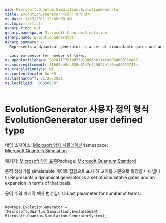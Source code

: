 ```yaml
---
uid: Microsoft.Quantum.Simulation.EvolutionGenerator
title: EvolutionGenerator 사용자 정의 형식
ms.date: 1/23/2021 12:00:00 AM
ms.topic: article
qsharp.kind: udt
qsharp.namespace: Microsoft.Quantum.Simulation
qsharp.name: EvolutionGenerator
qsharp.summary: >-
  Represents a dynamical generator as a set of simulatable gates and an expansion in terms of that basis.

  Last parameter for number of terms.
ms.openlocfilehash: 98241f77bfbd73929896bb114fad060001016a86
ms.sourcegitcommit: 71605ea9cc630e84e7ef29027e1f0ea06299747e
ms.translationtype: MT
ms.contentlocale: ko-KR
ms.lasthandoff: 01/26/2021
ms.locfileid: "98856078"
---
```

# <a name="evolutiongenerator-user-defined-type"></a><span data-ttu-id="e9e95-102">EvolutionGenerator 사용자 정의 형식</span><span class="sxs-lookup"><span data-stu-id="e9e95-102">EvolutionGenerator user defined type</span></span>

<span data-ttu-id="e9e95-103">네임 스페이스: [Microsoft 양자 시뮬레이션](xref:Microsoft.Quantum.Simulation)</span><span class="sxs-lookup"><span data-stu-id="e9e95-103">Namespace: [Microsoft.Quantum.Simulation](xref:Microsoft.Quantum.Simulation)</span></span>

<span data-ttu-id="e9e95-104">패키지: [Microsoft 양자 표준](https://nuget.org/packages/Microsoft.Quantum.Standard)</span><span class="sxs-lookup"><span data-stu-id="e9e95-104">Package: [Microsoft.Quantum.Standard](https://nuget.org/packages/Microsoft.Quantum.Standard)</span></span>


<span data-ttu-id="e9e95-105">동적 생성기를 simulatable 게이트 집합으로 표시 하 고이를 기준으로 확장을 나타냅니다.</span><span class="sxs-lookup"><span data-stu-id="e9e95-105">Represents a dynamical generator as a set of simulatable gates and an expansion in terms of that basis.</span></span>

<span data-ttu-id="e9e95-106">용어 수의 마지막 매개 변수입니다.</span><span class="sxs-lookup"><span data-stu-id="e9e95-106">Last parameter for number of terms.</span></span>

```qsharp

newtype EvolutionGenerator = (Microsoft.Quantum.Simulation.EvolutionSet, Microsoft.Quantum.Simulation.GeneratorSystem);
```

